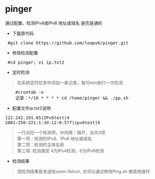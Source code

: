 # pinger
通过配置，检测IPv4或IPv6 地址或域名 是否是通的

* 下载原代码
<pre> #git clone https://github.com/leapv6/pinger.git </pre>
* 修改检测配置 
<pre> #cd pinger; vi ip.txt2 </pre>
* 定时检测
> 在系统定时任务中添加一条记录，每10min执行一次检测
<pre>
    #crontab -e
    记录：*/10 * * * * cd /home/pinger && ./pp.sh
</pre>

* 配置文件ip.txt2说明
<pre>
122.242.191.65|IPv6test|4
2001:250:221:1:3d:12:0:57f|ipv6test|6
</pre>
 >一行对应一个检测项，中间用｜隔开，总共3项<br/>
 第一项：检测的IPv4、IPv6 地址或域名<br/>
 第二项：检测的主体名称<br/>
 第三项:  检测类型 4为IPv4检测，6为IPv6检测<br/>
 
 * 检测结果
 > 现检测结果是发送给open-falcon, 也可以通过修改Ping.sh 做其他操作
 
 

